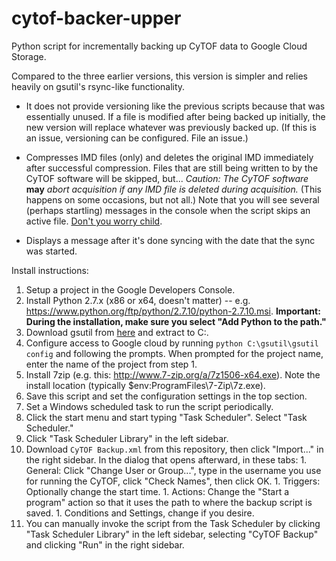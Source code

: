 cytof-backer-upper
==================

Python script for incrementally backing up CyTOF data to Google Cloud Storage.

Compared to the three earlier versions, this version is simpler and relies heavily on gsutil's rsync-like functionality.

- It does not provide versioning like the previous scripts because that was essentially unused. If a file is modified after being backed up initially, the new version will replace whatever was previously backed up. (If this is an issue, versioning can be configured. File an issue.)

- Compresses IMD files (only) and deletes the original IMD immediately after successful compression. Files that are still being written to by the CyTOF software will be skipped, but... *Caution: The CyTOF software* **may** *abort acquisition if any IMD file is deleted during acquisition.* (This happens on some occasions, but not all.) Note that you will see several (perhaps startling) messages in the console when the script skips an active file. [Don't you worry child](https://www.youtube.com/watch?v=1y6smkh6c-0).

- Displays a message after it's done syncing with the date that the sync was started.

Install instructions:

1. Setup a project in the Google Developers Console.
1. Install Python 2.7.x (x86 or x64, doesn't matter) -- e.g. https://www.python.org/ftp/python/2.7.10/python-2.7.10.msi. **Important: During the installation, make sure you select "Add Python to the path."**
1. Download gsutil from [here](https://storage.googleapis.com/pub/gsutil.zip) and extract to C:\.
1. Configure access to Google cloud by running `python C:\gsutil\gsutil config` and following the prompts. When prompted for the project name, enter the name of the project from step 1.
1. Install 7zip (e.g. this: http://www.7-zip.org/a/7z1506-x64.exe). Note the install location (typically $env:ProgramFiles\7-Zip\7z.exe).
1. Save this script and set the configuration settings in the top section.
1. Set a Windows scheduled task to run the script periodically.
  1. Click the start menu and start typing "Task Scheduler". Select "Task Scheduler."
  1. Click "Task Scheduler Library" in the left sidebar.
  1. Download `CyTOF Backup.xml` from this repository, then click "Import..." in the right sidebar. In the dialog that opens afterward, in these tabs:
    1. General: Click "Change User or Group...", type in the username you use for running the CyTOF, click "Check Names", then click OK.
    1. Triggers: Optionally change the start time.
    1. Actions: Change the "Start a program" action so that it uses the path to where the backup script is saved.
    1. Conditions and Settings, change if you desire.
  1. You can manually invoke the script from the Task Scheduler by clicking "Task Scheduler Library" in the left sidebar, selecting "CyTOF Backup" and clicking "Run" in the right sidebar.
